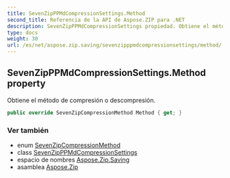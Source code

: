 ```yaml
---
title: SevenZipPPMdCompressionSettings.Method
second_title: Referencia de la API de Aspose.ZIP para .NET
description: SevenZipPPMdCompressionSettings propiedad. Obtiene el método de compresión o descompresión.
type: docs
weight: 30
url: /es/net/aspose.zip.saving/sevenzipppmdcompressionsettings/method/
---
```

## SevenZipPPMdCompressionSettings.Method property

Obtiene el método de compresión o descompresión.

```csharp
public override SevenZipCompressionMethod Method { get; }
```

### Ver también

* enum [SevenZipCompressionMethod](../../sevenzipcompressionmethod/)
* class [SevenZipPPMdCompressionSettings](../)
* espacio de nombres [Aspose.Zip.Saving](../../sevenzipppmdcompressionsettings/)
* asamblea [Aspose.Zip](../../../)


